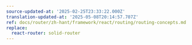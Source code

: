```yaml
---
source-updated-at: '2025-02-25T23:33:22.000Z'
translation-updated-at: '2025-05-08T20:14:57.707Z'
ref: docs/router/zh-hant/framework/react/routing/routing-concepts.md
replace:
  react-router: solid-router
---
```

